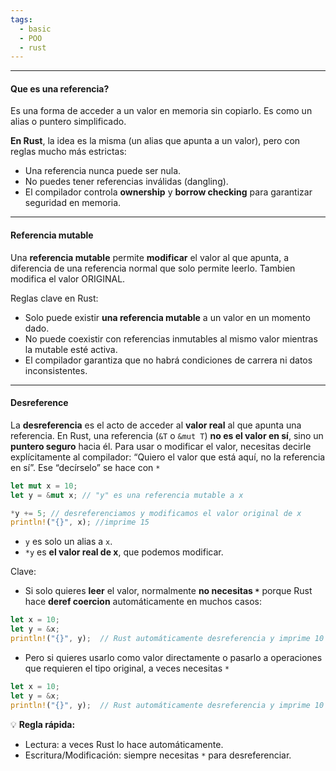 ```yaml
---
tags:
  - basic
  - POO
  - rust
---
```

---

#### Que es una referencia?

Es una forma de acceder a un valor en memoria sin copiarlo. Es como un alias o puntero simplificado.

**En Rust**, la idea es la misma (un alias que apunta a un valor), pero con reglas mucho más estrictas:

-  Una referencia nunca puede ser nula.
-  No puedes tener referencias inválidas (dangling).
-  El compilador controla **ownership** y **borrow checking** para garantizar seguridad en memoria.

---

#### Referencia mutable


Una **referencia mutable** permite **modificar** el valor al que apunta, a diferencia de una referencia normal que solo permite leerlo. Tambien modifica el valor ORIGINAL.

Reglas clave en Rust:

-  Solo puede existir **una referencia mutable** a un valor en un momento dado.
-  No puede coexistir con referencias inmutables al mismo valor mientras la mutable esté activa.
-  El compilador garantiza que no habrá condiciones de carrera ni datos inconsistentes.

---

#### Desreference

La **desreferencia** es el acto de acceder al **valor real** al que apunta una referencia. En Rust, una referencia (`&T` o `&mut T`) **no es el valor en sí**, sino un **puntero seguro** hacia él. Para usar o modificar el valor, necesitas decirle explícitamente al compilador: “Quiero el valor que está aquí, no la referencia en sí”. Ese “decírselo” se hace con `*`

```rust
let mut x = 10;
let y = &mut x; // "y" es una referencia mutable a x

*y += 5; // desreferenciamos y modificamos el valor original de x
println!("{}", x); //imprime 15
```

-  `y` es solo un alias a `x`.
-  `*y` es **el valor real de x**, que podemos modificar.

Clave:
-  Si solo quieres **leer** el valor, normalmente **no necesitas `*`** porque Rust hace **deref coercion** automáticamente en muchos casos:
```rust
let x = 10;
let y = &x;
println!("{}", y);  // Rust automáticamente desreferencia y imprime 10
```

-  Pero si quieres usarlo como valor directamente o pasarlo a operaciones que requieren el tipo original, a veces necesitas `*`
```rust
let x = 10;
let y = &x;
println!("{}", y);  // Rust automáticamente desreferencia y imprime 10
```

💡 **Regla rápida:**

-   Lectura: a veces Rust lo hace automáticamente.
-   Escritura/Modificación: siempre necesitas `*` para desreferenciar.